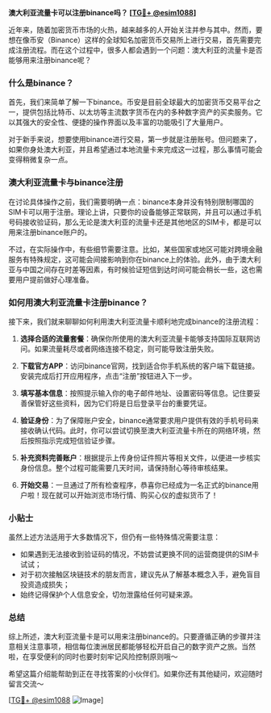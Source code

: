 **澳大利亚流量卡可以注册binance吗？ [[TG💪+ @esim1088](https://t.me/s/esim1088)]**

近年来，随着加密货币市场的火热，越来越多的人开始关注并参与其中。然而，要想在像币安（Binance）这样的全球知名加密货币交易所上进行交易，首先需要完成注册流程。而在这个过程中，很多人都会遇到一个问题：澳大利亚的流量卡是否能够用来注册binance呢？

### 什么是binance？

首先，我们来简单了解一下binance。币安是目前全球最大的加密货币交易平台之一，提供包括比特币、以太坊等主流数字货币在内的多种数字资产的买卖服务。它以其强大的安全性、便捷的操作界面以及丰富的功能吸引了大量用户。

对于新手来说，想要使用binance进行交易，第一步就是注册账号。但问题来了，如果你身处澳大利亚，并且希望通过本地流量卡来完成这一过程，那么事情可能会变得稍微复杂一点。

### 澳大利亚流量卡与binance注册

在讨论具体操作之前，我们需要明确一点：binance本身并没有特别限制哪国的SIM卡可以用于注册。理论上讲，只要你的设备能够正常联网，并且可以通过手机号码接收验证码，那么无论是澳大利亚的流量卡还是其他地区的SIM卡，都是可以用来注册binance账户的。

不过，在实际操作中，有些细节需要注意。比如，某些国家或地区可能对跨境金融服务有特殊规定，这可能会间接影响到你在binance上的体验。此外，由于澳大利亚与中国之间存在时差等因素，有时候验证短信到达时间可能会稍长一些，这也需要用户提前做好心理准备。

### 如何用澳大利亚流量卡注册binance？

接下来，我们就来聊聊如何利用澳大利亚流量卡顺利地完成binance的注册流程：

1. **选择合适的流量套餐**：确保你所使用的澳大利亚流量卡能够支持国际互联网访问。如果流量耗尽或者网络连接不稳定，则可能导致注册失败。
   
2. **下载官方APP**：访问binance官网，找到适合你手机系统的客户端下载链接。安装完成后打开应用程序，点击“注册”按钮进入下一步。
   
3. **填写基本信息**：按照提示输入你的电子邮件地址、设置密码等信息。记住要妥善保管好这些资料，因为它们将是日后登录平台的重要凭证。
   
4. **验证身份**：为了保障账户安全，binance通常要求用户提供有效的手机号码来接收确认代码。此时，你可以尝试切换至澳大利亚流量卡所在的网络环境，然后按照指示完成短信验证步骤。
   
5. **补充资料完善账户**：根据提示上传身份证件照片等相关文件，以便进一步核实身份信息。整个过程可能需要几天时间，请保持耐心等待审核结果。

6. **开始交易**：一旦通过了所有检查程序，恭喜你已经成为一名正式的binance用户啦！现在就可以开始浏览市场行情、购买心仪的虚拟货币了！

### 小贴士

虽然上述方法适用于大多数情况下，但仍有一些特殊情况需要注意：
- 如果遇到无法接收到验证码的情况，不妨尝试更换不同的运营商提供的SIM卡试试；
- 对于初次接触区块链技术的朋友而言，建议先从了解基本概念入手，避免盲目投资造成损失；
- 始终记得保护个人信息安全，切勿泄露给任何可疑来源。

### 总结

综上所述，澳大利亚流量卡是可以用来注册binance的。只要遵循正确的步骤并注意相关注意事项，相信每位澳洲居民都能够轻松开启自己的数字资产之旅。当然啦，在享受便利的同时也要时刻牢记风险控制原则哦～ 

希望这篇介绍能帮助到正在寻找答案的小伙伴们。如果你还有其他疑问，欢迎随时留言交流～ 

[[TG💪+ @esim1088](https://t.me/s/esim1088) ![Image](https://i.postimg.cc/4NQfJmqS/Snipaste-2025-05-13-00-14-12.png)]